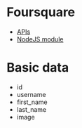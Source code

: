 # Foursquare 

* [APIs](https://developer.foursquare.com/)
* [NodeJS module](https://www.npmjs.com/package/node-foursquare)

# Basic data

* id
* username
* first_name
* last_name
* image
